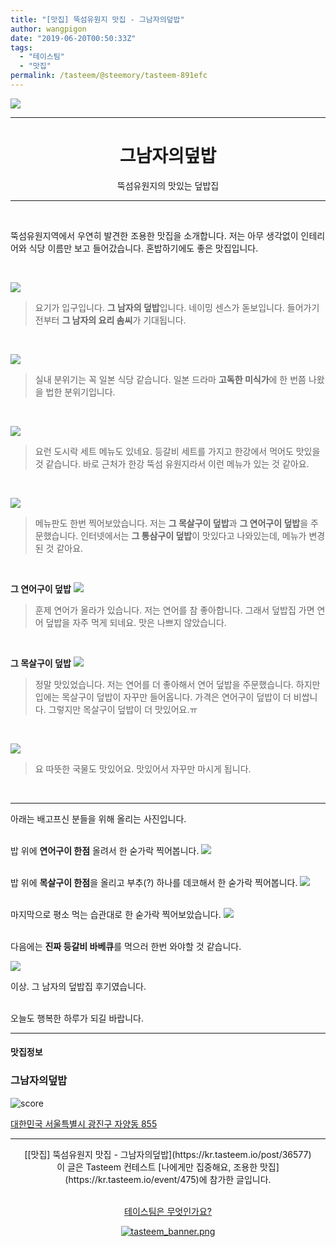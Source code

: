 ```yaml
---
title: "[맛집] 뚝섬유원지 맛집 - 그남자의덮밥"
author: wangpigon
date: "2019-06-20T00:50:33Z"
tags:
  - "테이스팀"
  - "맛집"
permalink: /tasteem/@steemory/tasteem-891efc
---
```

![](https://static.tasteem.io/uploads/4928/post/36577/content_7b3536c3-11d2-43ec-9319-dcb1b17691d3.jpeg)
<br/>
<hr><center><h1>그남자의덮밥</h1>뚝섬유원지의 맛있는 덮밥집</center><hr>

<br>

뚝섬유원지역에서 우연히 발견한 조용한 맛집을 소개합니다. 저는 아무 생각없이 인테리어와 식당 이름만 보고 들어갔습니다. 혼밥하기에도 좋은 맛집입니다. 

<br>

![](https://static.tasteem.io/uploads/image/image/185903/b4a94dd4-8c60-491b-9fb0-5218f8425725.jpeg)
> 요기가 입구입니다. **그 남자의 덮밥**입니다. 네이밍 센스가 돋보입니다. 들어가기 전부터 **그 남자의 요리 솜씨**가 기대됩니다.

<br>


![](https://static.tasteem.io/uploads/image/image/185907/b4a94dd4-8c60-491b-9fb0-5218f8425725.jpeg)
> 실내 분위기는 꼭 일본 식당 같습니다. 일본 드라마 **고독한 미식가**에 한 번쯤 나왔을 법한 분위기입니다.


<br>

![](https://static.tasteem.io/uploads/image/image/185904/b4a94dd4-8c60-491b-9fb0-5218f8425725.jpeg)
> 요런 도시락 세트 메뉴도 있네요. 등갈비 세트를 가지고 한강에서 먹어도 맛있을 것 같습니다. 바로 근처가 한강 뚝섬 유원지라서 이런 메뉴가 있는 것 같아요.

<br>


![](https://static.tasteem.io/uploads/image/image/185905/b4a94dd4-8c60-491b-9fb0-5218f8425725.jpeg)
> 메뉴판도 한번 찍어보았습니다. 저는 **그 목살구이 덮밥**과 **그 연어구이 덮밥**을 주문했습니다. 인터넷에서는 **그 통삼구이 덮밥**이 맛있다고 나와있는데, 메뉴가 변경된 것 같아요.

<br>

**그 연어구이 덮밥**
![](https://static.tasteem.io/uploads/image/image/185908/b4a94dd4-8c60-491b-9fb0-5218f8425725.jpeg)
> 훈제 연어가 올라가 있습니다. 저는 연어를 참 좋아합니다. 그래서 덮밥집 가면 연어 덮밥을 자주 먹게 되네요. 맛은 나쁘지 않았습니다.

<br>

**그 목살구이 덮밥**
![](https://static.tasteem.io/uploads/image/image/185909/b4a94dd4-8c60-491b-9fb0-5218f8425725.jpeg)
>  정말 맛있었습니다. 저는 연어를 더 좋아해서 연어 덮밥을 주문했습니다. 하지만 입에는 목살구이 덮밥이 자꾸만 들어옵니다. 
>  가격은 연어구이 덮밥이 더 비쌉니다. 그렇지만 목살구이 덮밥이 더 맛있어요.ㅠ

<br>

![](https://static.tasteem.io/uploads/image/image/185910/b4a94dd4-8c60-491b-9fb0-5218f8425725.jpeg)
> 요 따뜻한 국물도 맛있어요. 맛있어서 자꾸만 마시게 됩니다.

<br><hr>

아래는 배고프신 분들을 위해 올리는 사진입니다.

<br>밥 위에 **연어구이 한점** 올려서 한 숟가락 찍어봅니다.
![](https://static.tasteem.io/uploads/image/image/185911/b4a94dd4-8c60-491b-9fb0-5218f8425725.jpeg)

<br>밥 위에 **목살구이 한점**을 올리고 부추(?) 하나를 데코해서 한 숟가락 찍어봅니다.
![](https://static.tasteem.io/uploads/image/image/185912/b4a94dd4-8c60-491b-9fb0-5218f8425725.jpeg)

<br>마지막으로 평소 먹는 습관대로 한 숟가락 찍어보았습니다.
![](https://static.tasteem.io/uploads/image/image/185913/b4a94dd4-8c60-491b-9fb0-5218f8425725.jpeg)


<br>다음에는 **진짜 등갈비 바베큐**를 먹으러 한번 와야할 것 같습니다.

![](https://static.tasteem.io/uploads/image/image/185914/b4a94dd4-8c60-491b-9fb0-5218f8425725.jpeg)

이상. 그 남자의 덮밥집 후기였습니다.

<br>오늘도 행복한 하루가 되길 바랍니다.


---------------------
#### 맛집정보
### 그남자의덮밥
![score](https://static.tasteem.io/images/steem/1Crowns.png)

[대한민국 서울특별시 광진구 자양동 855](https://kr.tasteem.io/post/36577#map)

-----------------------------------------
<center>[[맛집] 뚝섬유원지 맛집 - 그남자의덮밥](https://kr.tasteem.io/post/36577)
<br/>이 글은 Tasteem 컨테스트
 [나에게만 집중해요,  조용한 맛집](https://kr.tasteem.io/event/475)에 참가한 글입니다.

<br/>[테이스팀은 무엇인가요?](https://kr.tasteem.io/about)

[![tasteem_banner.png](https://static.tasteem.io/images/tasteem_banner_v3.png)](https://kr.tasteem.io)</center>